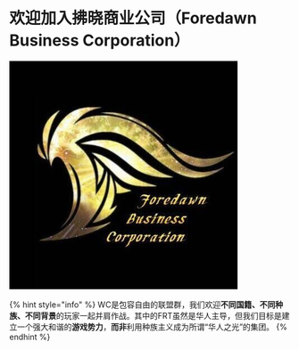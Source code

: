 # 欢迎加入拂晓商业公司（Foredawn Business Corporation）

![&#x4F0A;&#x5361;&#x6D1B;&#x65AF;&#x4E4B;&#x7FFC;](.gitbook/assets/image.png)

{% hint style="info" %}
WC是包容自由的联盟群，我们欢迎**不同国籍、不同种族、不同背景**的玩家一起并肩作战。其中的FRT虽然是华人主导，但我们目标是建立一个强大和谐的**游戏势力**，**而非**利用种族主义成为所谓“华人之光”的集团。
{% endhint %}



